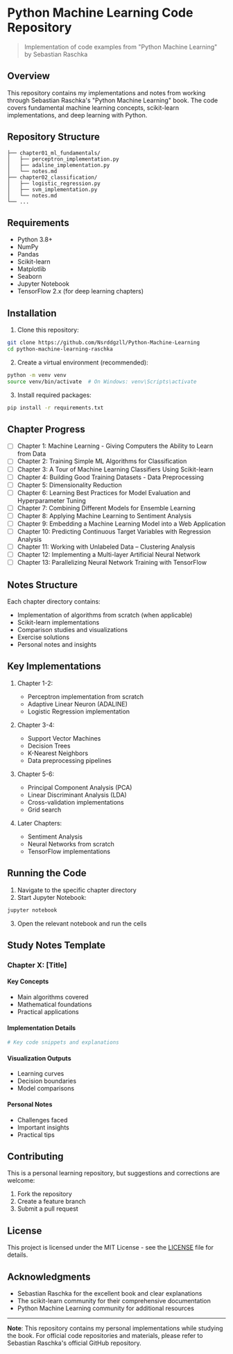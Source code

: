# Python Machine Learning Code Repository
> Implementation of code examples from "Python Machine Learning" by Sebastian Raschka

## Overview
This repository contains my implementations and notes from working through Sebastian Raschka's "Python Machine Learning" book. The code covers fundamental machine learning concepts, scikit-learn implementations, and deep learning with Python.

## Repository Structure
```
├── chapter01_ml_fundamentals/
│   ├── perceptron_implementation.py
│   ├── adaline_implementation.py
│   └── notes.md
├── chapter02_classification/
│   ├── logistic_regression.py
│   ├── svm_implementation.py
│   └── notes.md
└── ...
```

## Requirements
- Python 3.8+
- NumPy
- Pandas
- Scikit-learn
- Matplotlib
- Seaborn
- Jupyter Notebook
- TensorFlow 2.x (for deep learning chapters)

## Installation
1. Clone this repository:
```bash
git clone https://github.com/Nsrddgzll/Python-Machine-Learning
cd python-machine-learning-raschka
```

2. Create a virtual environment (recommended):
```bash
python -m venv venv
source venv/bin/activate  # On Windows: venv\Scripts\activate
```

3. Install required packages:
```bash
pip install -r requirements.txt
```

## Chapter Progress
- [ ] Chapter 1: Machine Learning - Giving Computers the Ability to Learn from Data
- [ ] Chapter 2: Training Simple ML Algorithms for Classification
- [ ] Chapter 3: A Tour of Machine Learning Classifiers Using Scikit-learn
- [ ] Chapter 4: Building Good Training Datasets - Data Preprocessing
- [ ] Chapter 5: Dimensionality Reduction
- [ ] Chapter 6: Learning Best Practices for Model Evaluation and Hyperparameter Tuning
- [ ] Chapter 7: Combining Different Models for Ensemble Learning
- [ ] Chapter 8: Applying Machine Learning to Sentiment Analysis
- [ ] Chapter 9: Embedding a Machine Learning Model into a Web Application
- [ ] Chapter 10: Predicting Continuous Target Variables with Regression Analysis
- [ ] Chapter 11: Working with Unlabeled Data – Clustering Analysis
- [ ] Chapter 12: Implementing a Multi-layer Artificial Neural Network
- [ ] Chapter 13: Parallelizing Neural Network Training with TensorFlow

## Notes Structure
Each chapter directory contains:
- Implementation of algorithms from scratch (when applicable)
- Scikit-learn implementations
- Comparison studies and visualizations
- Exercise solutions
- Personal notes and insights

## Key Implementations
1. Chapter 1-2:
   - Perceptron implementation from scratch
   - Adaptive Linear Neuron (ADALINE)
   - Logistic Regression implementation

2. Chapter 3-4:
   - Support Vector Machines
   - Decision Trees
   - K-Nearest Neighbors
   - Data preprocessing pipelines

3. Chapter 5-6:
   - Principal Component Analysis (PCA)
   - Linear Discriminant Analysis (LDA)
   - Cross-validation implementations
   - Grid search

4. Later Chapters:
   - Sentiment Analysis
   - Neural Networks from scratch
   - TensorFlow implementations

## Running the Code
1. Navigate to the specific chapter directory
2. Start Jupyter Notebook:
```bash
jupyter notebook
```
3. Open the relevant notebook and run the cells

## Study Notes Template
### Chapter X: [Title]
#### Key Concepts
- Main algorithms covered
- Mathematical foundations
- Practical applications

#### Implementation Details
```python
# Key code snippets and explanations
```

#### Visualization Outputs
- Learning curves
- Decision boundaries
- Model comparisons

#### Personal Notes
- Challenges faced
- Important insights
- Practical tips

## Contributing
This is a personal learning repository, but suggestions and corrections are welcome:
1. Fork the repository
2. Create a feature branch
3. Submit a pull request

## License
This project is licensed under the MIT License - see the [LICENSE](LICENSE) file for details.

## Acknowledgments
- Sebastian Raschka for the excellent book and clear explanations
- The scikit-learn community for their comprehensive documentation
- Python Machine Learning community for additional resources

---
**Note**: This repository contains my personal implementations while studying the book. For official code repositories and materials, please refer to Sebastian Raschka's official GitHub repository.